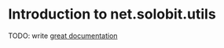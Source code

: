 # Introduction to net.solobit.utils

TODO: write [great documentation](http://jacobian.org/writing/great-documentation/what-to-write/)
